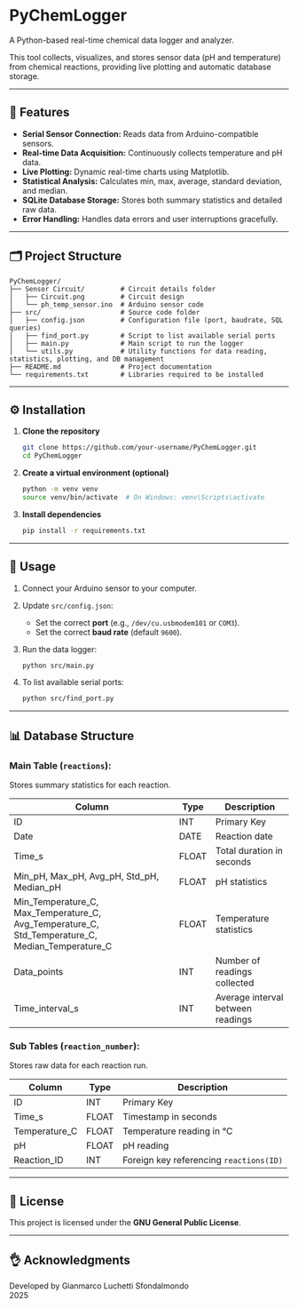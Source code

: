 # PyChemLogger

A Python-based real-time chemical data logger and analyzer.

This tool collects, visualizes, and stores sensor data (pH and temperature) from chemical reactions, providing live plotting and automatic database storage.

---

## 🚀 Features

- **Serial Sensor Connection:** Reads data from Arduino-compatible sensors.
- **Real-time Data Acquisition:** Continuously collects temperature and pH data.
- **Live Plotting:** Dynamic real-time charts using Matplotlib.
- **Statistical Analysis:** Calculates min, max, average, standard deviation, and median.
- **SQLite Database Storage:** Stores both summary statistics and detailed raw data.
- **Error Handling:** Handles data errors and user interruptions gracefully.

---

## 🗂️ Project Structure

```
PyChemLogger/
├── Sensor Circuit/         # Circuit details folder
│   ├── Circuit.png         # Circuit design
│   └── ph_temp_sensor.ino  # Arduino sensor code
├── src/                    # Source code folder
│   ├── config.json         # Configuration file (port, baudrate, SQL queries)
│   ├── find_port.py        # Script to list available serial ports
│   ├── main.py             # Main script to run the logger
│   └── utils.py            # Utility functions for data reading, statistics, plotting, and DB management
├── README.md               # Project documentation
└── requirements.txt        # Libraries required to be installed
```

---

## ⚙️ Installation

1. **Clone the repository**

   ```bash
   git clone https://github.com/your-username/PyChemLogger.git
   cd PyChemLogger
   ```

2. **Create a virtual environment (optional)**

   ```bash
   python -m venv venv
   source venv/bin/activate  # On Windows: venv\Scripts\activate
   ```

3. **Install dependencies**

   ```bash
   pip install -r requirements.txt
   ```

---

## 📌 Usage

1. Connect your Arduino sensor to your computer.

2. Update `src/config.json`:

   - Set the correct **port** (e.g., `/dev/cu.usbmodem101` or `COM3`).
   - Set the correct **baud rate** (default `9600`).

3. Run the data logger:

   ```bash
   python src/main.py
   ```

4. To list available serial ports:

   ```bash
   python src/find_port.py
   ```

---

## 📊 Database Structure

### **Main Table (**`reactions`**):**

Stores summary statistics for each reaction.

| Column                                                                                                     | Type  | Description                       |
|------------------------------------------------------------------------------------------------------------|-------|-----------------------------------|
| ID                                                                                                         | INT   | Primary Key                       |
| Date                                                                                                       | DATE  | Reaction date                     |
| Time\_s                                                                                                    | FLOAT | Total duration in seconds         |
| Min\_pH, Max\_pH, Avg\_pH, Std\_pH, Median\_pH                                                             | FLOAT | pH statistics                     |
| Min\_Temperature\_C, Max\_Temperature\_C, Avg\_Temperature\_C, Std\_Temperature\_C, Median\_Temperature\_C | FLOAT | Temperature statistics            |
| Data\_points                                                                                               | INT   | Number of readings collected      |
| Time\_interval\_s                                                                                          | INT   | Average interval between readings |

### **Sub Tables (**`reaction_number`**):**

Stores raw data for each reaction run.

| Column         | Type  | Description                             |
|----------------|-------|-----------------------------------------|
| ID             | INT   | Primary Key                             |
| Time\_s        | FLOAT | Timestamp in seconds                    |
| Temperature\_C | FLOAT | Temperature reading in °C               |
| pH             | FLOAT | pH reading                              |
| Reaction\_ID   | INT   | Foreign key referencing `reactions(ID)` |

---

## 📄 License

This project is licensed under the **GNU General Public License**.

---

## 👌 Acknowledgments

Developed by Gianmarco Luchetti Sfondalmondo\
2025

